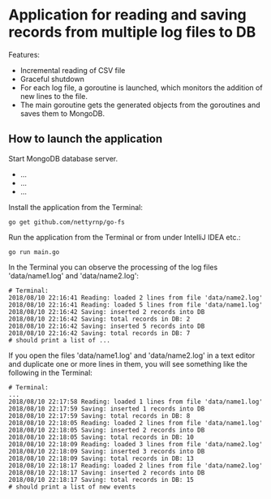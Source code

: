 # Application for reading and saving records from multiple log files to DB

Features:

* Incremental reading of CSV file
* Graceful shutdown
* For each log file, a goroutine is launched, which monitors the addition of new lines to the file.
* The main goroutine gets the generated objects from the goroutines and saves them to MongoDB.

## How to launch the application

Start MongoDB database server.
* ...
* ...
* ...

Install the application from the Terminal:
```shell
go get github.com/nettyrnp/go-fs
```

Run the application from the Terminal or from under IntelliJ IDEA etc.:
```shell
go run main.go
```

In the Terminal you can observe the processing of the log files 'data/name1.log' and 'data/name2.log':

```shell
# Terminal:
2018/08/10 22:16:41 Reading: loaded 2 lines from file 'data/name2.log'
2018/08/10 22:16:41 Reading: loaded 5 lines from file 'data/name1.log'
2018/08/10 22:16:42 Saving: inserted 2 records into DB
2018/08/10 22:16:42 Saving: total records in DB: 2
2018/08/10 22:16:42 Saving: inserted 5 records into DB
2018/08/10 22:16:42 Saving: total records in DB: 7
# should print a list of ...
```

If you open the files 'data/name1.log' and 'data/name2.log' in a text editor and duplicate one or more lines in them, you will see something like the following in the Terminal:

```shell
# Terminal:
...
2018/08/10 22:17:58 Reading: loaded 1 lines from file 'data/name1.log'
2018/08/10 22:17:59 Saving: inserted 1 records into DB
2018/08/10 22:17:59 Saving: total records in DB: 8
2018/08/10 22:18:05 Reading: loaded 2 lines from file 'data/name1.log'
2018/08/10 22:18:05 Saving: inserted 2 records into DB
2018/08/10 22:18:05 Saving: total records in DB: 10
2018/08/10 22:18:09 Reading: loaded 3 lines from file 'data/name2.log'
2018/08/10 22:18:09 Saving: inserted 3 records into DB
2018/08/10 22:18:09 Saving: total records in DB: 13
2018/08/10 22:18:17 Reading: loaded 2 lines from file 'data/name2.log'
2018/08/10 22:18:17 Saving: inserted 2 records into DB
2018/08/10 22:18:17 Saving: total records in DB: 15
# should print a list of new events
```

